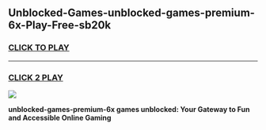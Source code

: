 
## Unblocked-Games-unblocked-games-premium-6x-Play-Free-sb20k
<h3>
<a href="https://premium76.site?title=unblocked-games-premium-6x&ref=22A">CLICK TO PLAY</a></h3>
<hr>

<h3>
<a href="https://premium76.site?title=unblocked-games-premium-6x&ref=22A">CLICK 2 PLAY</a>
  
</h3>

<a href="https://premium76.site?title=unblocked-games-premium-6x&ref=22A"><img src="https://clearcache.store/games.png"></a>


**unblocked-games-premium-6x games unblocked: Your Gateway to Fun and Accessible Online Gaming**
